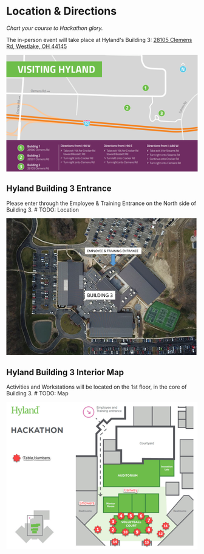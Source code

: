 # Location & Directions
_Chart your course to Hackathon glory._

The in-person event will take place at Hyland's Building 3: [28105 Clemens Rd, Westlake, OH 44145](https://goo.gl/maps/FgcuhNcyzFZZTqWd8)

![](Assets/VisitingHyland.png)

## Hyland Building 3 Entrance
Please enter through the Employee & Training Entrance on the North side of Building 3. # TODO: Location

![](Assets/HylandBuilding3Entrance.png)

## Hyland Building 3 Interior Map
Activities and Workstations will be located on the 1st floor, in the core of Building 3. # TODO: Map

![](Assets/HackathonMap.png)
